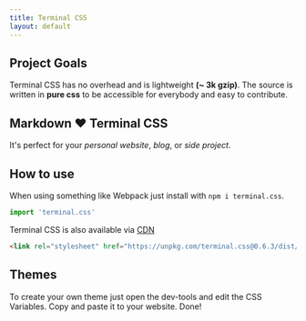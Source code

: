```yaml
---
title: Terminal CSS
layout: default
---
```


## Project Goals

Terminal CSS has no overhead and is lightweight **(~ 3k gzip)**. 
The source is written in **pure css** to be accessible for everybody and easy to contribute.

## Markdown ❤️ Terminal CSS 

It's perfect for your *personal website*, *blog*, or *side project*.

## How to use

When using something like Webpack just install with `npm i terminal.css`.

```js
import 'terminal.css'
```

Terminal CSS is also available via [CDN](https://unpkg.com/terminal.css@0.6.3/dist/terminal.min.css)

```html
<link rel="stylesheet" href="https://unpkg.com/terminal.css@0.6.3/dist/terminal.min.css" />
```

## Themes

To create your own theme just open the dev-tools and edit the CSS Variables. Copy and paste it to your website. Done!